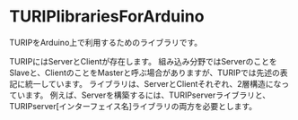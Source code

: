 # TURIPlibrariesForArduino

TURIPをArduino上で利用するためのライブラリです。

TURIPにはServerとClientが存在します。
組み込み分野ではServerのことをSlaveと、ClientのことをMasterと呼ぶ場合がありますが、TURIPでは先述の表記に統一しています。
ライブラリは、ServerとClientそれぞれ、2層構造になっています。
例えば、Serverを構築するには、TURIPserverライブラリと、TURIPserver[インターフェイス名]ライブラリの両方を必要とします。
